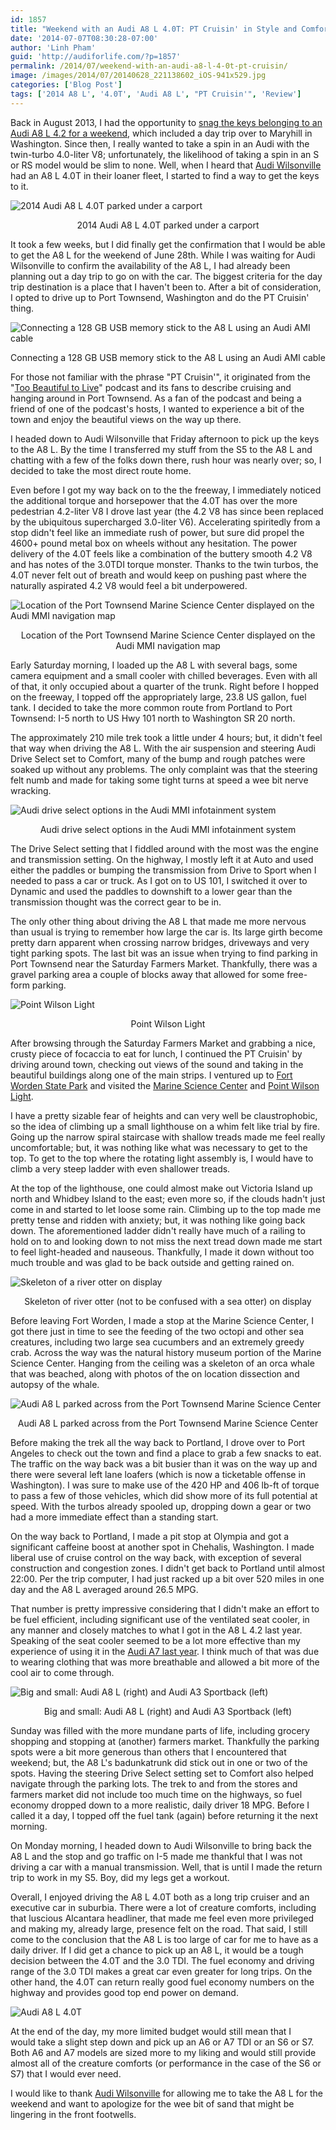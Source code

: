 ```yaml
---
id: 1857
title: "Weekend with an Audi A8 L 4.0T: PT Cruisin' in Style and Comfort"
date: '2014-07-07T08:30:28-07:00'
author: 'Linh Pham'
guid: 'http://audiforlife.com/?p=1857'
permalink: /2014/07/weekend-with-an-audi-a8-l-4-0t-pt-cruisin/
image: /images/2014/07/20140628_221138602_iOS-941x529.jpg
categories: ['Blog Post']
tags: ['2014 A8 L', '4.0T', 'Audi A8 L', "PT Cruisin'", 'Review']
---
```


Back in August 2013, I had the opportunity to [snag the keys belonging to an Audi A8 L 4.2 for a weekend](/2013/08/a-weekend-with-an-audi-a8-l/), which included a day trip over to Maryhill in Washington. Since then, I really wanted to take a spin in an Audi with the twin-turbo 4.0-liter V8; unfortunately, the likelihood of taking a spin in an S or RS model would be slim to none. Well, when I heard that [Audi Wilsonville](http://www.audiwilsonville.com/) had an A8 L 4.0T in their loaner fleet, I started to find a way to get the keys to it.

![2014 Audi A8 L 4.0T parked under a carport](/images/2014/07/14554016544_faba570f3c_h.jpg)
<center>2014 Audi A8 L 4.0T parked under a carport</center>

It took a few weeks, but I did finally get the confirmation that I would be able to get the A8 L for the weekend of June 28th. While I was waiting for Audi Wilsonville to confirm the availability of the A8 L, I had already been planning out a day trip to go on with the car. The biggest criteria for the day trip destination is a place that I haven't been to. After a bit of consideration, I opted to drive up to Port Townsend, Washington and do the PT Cruisin' thing.

![Connecting a 128 GB USB memory stick to the A8 L using an Audi AMI cable](/images/2014/07/14532522966_dcbfd52387_h.jpg)
<center>Connecting a 128 GB USB memory stick to the A8 L using an Audi AMI cable</center>

For those not familiar with the phrase "PT Cruisin'", it originated from the "[Too Beautiful to Live](http://tbtl.net/)" podcast and its fans to describe cruising and hanging around in Port Townsend. As a fan of the podcast and being a friend of one of the podcast's hosts, I wanted to experience a bit of the town and enjoy the beautiful views on the way up there.

I headed down to Audi Wilsonville that Friday afternoon to pick up the keys to the A8 L. By the time I transferred my stuff from the S5 to the A8 L and chatting with a few of the folks down there, rush hour was nearly over; so, I decided to take the most direct route home.

Even before I got my way back on to the the freeway, I immediately noticed the additional torque and horsepower that the 4.0T has over the more pedestrian 4.2-liter V8 I drove last year (the 4.2 V8 has since been replaced by the ubiquitous supercharged 3.0-liter V6). Accelerating spiritedly from a stop didn't feel like an immediate rush of power, but sure did propel the 4600+ pound metal box on wheels without any hesitation. The power delivery of the 4.0T feels like a combination of the buttery smooth 4.2 V8 and has notes of the 3.0TDI torque monster. Thanks to the twin turbos, the 4.0T never felt out of breath and would keep on pushing past where the naturally aspirated 4.2 V8 would feel a bit underpowered.

![Location of the Port Townsend Marine Science Center displayed on the Audi MMI navigation map](/images/2014/07/20140628_211134616_iOS.jpg)
<center>Location of the Port Townsend Marine Science Center displayed on the Audi MMI navigation map</center>

Early Saturday morning, I loaded up the A8 L with several bags, some camera equipment and a small cooler with chilled beverages. Even with all of that, it only occupied about a quarter of the trunk. Right before I hopped on the freeway, I topped off the appropriately large, 23.8 US gallon, fuel tank. I decided to take the more common route from Portland to Port Townsend: I-5 north to US Hwy 101 north to Washington SR 20 north.

The approximately 210 mile trek took a little under 4 hours; but, it didn't feel that way when driving the A8 L. With the air suspension and steering Audi Drive Select set to Comfort, many of the bump and rough patches were soaked up without any problems. The only complaint was that the steering felt numb and made for taking some tight turns at speed a wee bit nerve wracking.

![Audi drive select options in the Audi MMI infotainment system](/images/2014/07/20140629_182738251_iOS.jpg)
<center>Audi drive select options in the Audi MMI infotainment system</center>

The Drive Select setting that I fiddled around with the most was the engine and transmission setting. On the highway, I mostly left it at Auto and used either the paddles or bumping the transmission from Drive to Sport when I needed to pass a car or truck. As I got on to US 101, I switched it over to Dynamic and used the paddles to downshift to a lower gear than the transmission thought was the correct gear to be in.

The only other thing about driving the A8 L that made me more nervous than usual is trying to remember how large the car is. Its large girth become pretty darn apparent when crossing narrow bridges, driveways and very tight parking spots. The last bit was an issue when trying to find parking in Port Townsend near the Saturday Farmers Market. Thankfully, there was a gravel parking area a couple of blocks away that allowed for some free-form parking.

![Point Wilson Light](/images/2014/07/20140628_210458000_iOS.jpg)
<center>Point Wilson Light</center>

After browsing through the Saturday Farmers Market and grabbing a nice, crusty piece of focaccia to eat for lunch, I continued the PT Cruisin' by driving around town, checking out views of the sound and taking in the beautiful buildings along one of the main strips. I ventured up to [Fort Worden State Park](http://www.parks.wa.gov/511/Fort-Worden) and visited the [Marine Science Center](http://www.ptmsc.org/)</a> and [Point Wilson Light](http://en.wikipedia.org/wiki/Point_Wilson_Light).

I have a pretty sizable fear of heights and can very well be claustrophobic, so the idea of climbing up a small lighthouse on a whim felt like trial by fire. Going up the narrow spiral staircase with shallow treads made me feel really uncomfortable; but, it was nothing like what was necessary to get to the top. To get to the top where the rotating light assembly is, I would have to climb a very steep ladder with even shallower treads.

At the top of the lighthouse, one could almost make out Victoria Island up north and Whidbey Island to the east; even more so, if the clouds hadn't just come in and started to let loose some rain. Climbing up to the top made me pretty tense and ridden with anxiety; but, it was nothing like going back down. The aforementioned ladder didn't really have much of a railing to hold on to and looking down to not miss the next tread down made me start to feel light-headed and nauseous. Thankfully, I made it down without too much trouble and was glad to be back outside and getting rained on.

![Skeleton of a river otter on display](/images/2014/07/20140628_220305571_iOS.jpg)
<center>Skeleton of river otter (not to be confused with a sea otter) on display</center>

Before leaving Fort Worden, I made a stop at the Marine Science Center, I got there just in time to see the feeding of the two octopi and other sea creatures, including two large sea cucumbers and an extremely greedy crab. Across the way was the natural history museum portion of the Marine Science Center. Hanging from the ceiling was a skeleton of an orca whale that was beached, along with photos of the on location dissection and autopsy of the whale.

![Audi A8 L parked across from the Port Townsend Marine Science Center](/images/2014/07/20140628_221138602_iOS.jpg)
<center>Audi A8 L parked across from the Port Townsend Marine Science Center</center>

Before making the trek all the way back to Portland, I drove over to Port Angeles to check out the town and find a place to grab a few snacks to eat. The traffic on the way back was a bit busier than it was on the way up and there were several left lane loafers (which is now a ticketable offense in Washington). I was sure to make use of the 420 HP and 406 lb-ft of torque to pass a few of those vehicles, which did show more of its full potential at speed. With the turbos already spooled up, dropping down a gear or two had a more immediate effect than a standing start.

On the way back to Portland, I made a pit stop at Olympia and got a significant caffeine boost at another spot in Chehalis, Washington. I made liberal use of cruise control on the way back, with exception of several construction and congestion zones. I didn't get back to Portland until almost 22:00. Per the trip computer, I had just racked up a bit over 520 miles in one day and the A8 L averaged around 26.5 MPG.

That number is pretty impressive considering that I didn't make an effort to be fuel efficient, including significant use of the ventilated seat cooler, in any manner and closely matches to what I got in the A8 L 4.2 last year. Speaking of the seat cooler seemed to be a lot more effective than my experience of using it in the [Audi A7 last year](/2013/04/day-trip-to-seattle-in-an-audi-a7/). I think much of that was due to wearing clothing that was more breathable and allowed a bit more of the cool air to come through.

![Big and small: Audi A8 L (right) and Audi A3 Sportback (left)](/images/2014/07/20140629_180943578_iOS.jpg)
<center>Big and small: Audi A8 L (right) and Audi A3 Sportback (left)</center>

Sunday was filled with the more mundane parts of life, including grocery shopping and stopping at (another) farmers market. Thankfully the parking spots were a bit more generous than others that I encountered that weekend; but, the A8 L's badunkatrunk did stick out in one or two of the spots. Having the steering Drive Select setting set to Comfort also helped navigate through the parking lots. The trek to and from the stores and farmers market did not include too much time on the highways, so fuel economy dropped down to a more realistic, daily driver 18 MPG. Before I called it a day, I topped off the fuel tank (again) before returning it the next morning.

On Monday morning, I headed down to Audi Wilsonville to bring back the A8 L and the stop and go traffic on I-5 made me thankful that I was not driving a car with a manual transmission. Well, that is until I made the return trip to work in my S5. Boy, did my legs get a workout.

Overall, I enjoyed driving the A8 L 4.0T both as a long trip cruiser and an executive car in suburbia. There were a lot of creature comforts, including that luscious Alcantara headliner, that made me feel even more privileged and making my, already large, presence felt on the road. That said, I still come to the conclusion that the A8 L is too large of car for me to have as a daily driver. If I did get a chance to pick up an A8 L, it would be a tough decision between the 4.0T and the 3.0 TDI. The fuel economy and driving range of the 3.0 TDI makes a great car even greater for long trips. On the other hand, the 4.0T can return really good fuel economy numbers on the highway and provides good top end power on demand.

![Audi A8 L 4.0T](/images/2014/07/14554016034_9fc6aa2ac7_h.jpg)

At the end of the day, my more limited budget would still mean that I would take a slight step down and pick up an A6 or A7 TDI or an S6 or S7. Both A6 and A7 models are sized more to my liking and would still provide almost all of the creature comforts (or performance in the case of the S6 or S7) that I would ever need.

I would like to thank [Audi Wilsonville](http://www.audiwilsonville.com/) for allowing me to take the A8 L for the weekend and want to apologize for the wee bit of sand that might be lingering in the front footwells.
